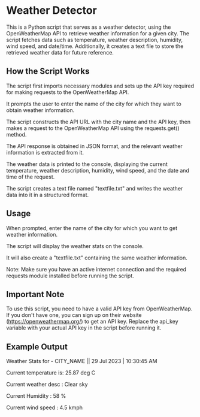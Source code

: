 # Weather Detector
This is a Python script that serves as a weather detector, using the OpenWeatherMap API to retrieve weather information for a given city. The script fetches data such as temperature, weather description, humidity, wind speed, and date/time. Additionally, it creates a text file to store the retrieved weather data for future reference.

## How the Script Works
The script first imports necessary modules and sets up the API key required for making requests to the OpenWeatherMap API.

It prompts the user to enter the name of the city for which they want to obtain weather information.

The script constructs the API URL with the city name and the API key, then makes a request to the OpenWeatherMap API using the requests.get() method.

The API response is obtained in JSON format, and the relevant weather information is extracted from it.

The weather data is printed to the console, displaying the current temperature, weather description, humidity, wind speed, and the date and time of the request.

The script creates a text file named "textfile.txt" and writes the weather data into it in a structured format.

## Usage
When prompted, enter the name of the city for which you want to get weather information.

The script will display the weather stats on the console.

It will also create a "textfile.txt" containing the same weather information.

Note: Make sure you have an active internet connection and the required requests module installed before running the script.

## Important Note
To use this script, you need to have a valid API key from OpenWeatherMap. If you don't have one, you can sign up on their website (https://openweathermap.org/) to get an API key. Replace the api_key variable with your actual API key in the script before running it.

## Example Output

Weather Stats for - CITY_NAME  || 29 Jul 2023 | 10:30:45 AM

Current temperature is: 25.87 deg C

Current weather desc  : Clear sky

Current Humidity      : 58 %

Current wind speed    : 4.5 kmph
